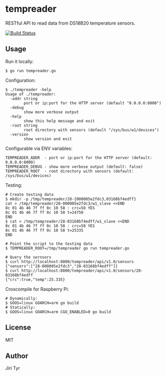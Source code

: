 tempreader
==========

RESTful API to read data from DS18B20 temperature sensors.

[![Build Status](https://travis-ci.org/jtyr/tempreader.svg?branch=master)](https://travis-ci.org/jtyr/tempreader)


Usage
-----

Run it locally:

```
$ go run tempreader.go
```

Configuration:

```
$ ./tempreader -help
Usage of ./tempreader:
  -addr string
        port or ip:port for the HTTP server (default "0.0.0.0:8000")
  -debug
        show more verbose output
  -help
        show this help message and exit
  -root string
        root directory with sensors (default "/sys/bus/w1/devices")
  -version
        show version and exit
```

Configurable via ENV variables:

```
TEMPREADER_ADDR  - port or ip:port for the HTTP server (default: 0.0.0.0:8000)
TEMPREADER_DEBUG - show more verbose output (default: false)
TEMPREADER_ROOT  - root directory with sensors (default: /sys/bus/w1/devices)
```

Testing:

```
# Create testing data
$ mkdir -p /tmp/tempreader/28-{000005e2fdc3,03168bf4edff}
cat > /tmp/tempreader/28-000005e2fdc3/w1_slave <<END
8c 01 4b 46 7f ff 0c 10 58 : crc=58 YES
8c 01 4b 46 7f ff 0c 10 58 t=24750
END
$ cat > /tmp/tempreader/28-03168bf4edff/w1_slave <<END
8c 01 4b 46 7f ff 0c 10 58 : crc=58 YES
8c 01 4b 46 7f ff 0c 10 58 t=25335
END

# Point the script to the testing data
$ TEMPREADER_ROOT=/tmp/tempreader go run tempreader.go

# Query the sernsors
$ curl http://localhost:8000/tempreader/api/v1.0/sensors
{"sensors":["28-000005e2fdc3","28-03168bf4edff"]}
$ curl http://localhost:8000/tempreader/api/v1.0/sensors/28-03168bf4edff
{"crc":true,"temp":25.335}
```

Croscompile for Raspberry Pi:

```
# Dynamically:
$ GOOS=linux GOARCH=arm go build
# Statically:
$ GOOS=linux GOARCH=arm CGO_ENABLED=0 go build
```


License
-------

MIT


Author
------

Jiri Tyr
